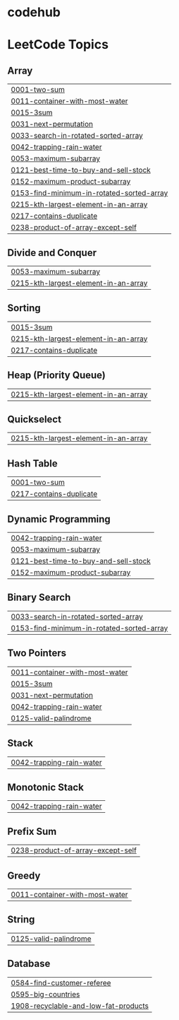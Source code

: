 # codehub
<!---LeetCode Topics Start-->
# LeetCode Topics
## Array
|  |
| ------- |
| [0001-two-sum](https://github.com/mehulrajranjan/codehub/tree/master/0001-two-sum) |
| [0011-container-with-most-water](https://github.com/mehulrajranjan/codehub/tree/master/0011-container-with-most-water) |
| [0015-3sum](https://github.com/mehulrajranjan/codehub/tree/master/0015-3sum) |
| [0031-next-permutation](https://github.com/mehulrajranjan/codehub/tree/master/0031-next-permutation) |
| [0033-search-in-rotated-sorted-array](https://github.com/mehulrajranjan/codehub/tree/master/0033-search-in-rotated-sorted-array) |
| [0042-trapping-rain-water](https://github.com/mehulrajranjan/codehub/tree/master/0042-trapping-rain-water) |
| [0053-maximum-subarray](https://github.com/mehulrajranjan/codehub/tree/master/0053-maximum-subarray) |
| [0121-best-time-to-buy-and-sell-stock](https://github.com/mehulrajranjan/codehub/tree/master/0121-best-time-to-buy-and-sell-stock) |
| [0152-maximum-product-subarray](https://github.com/mehulrajranjan/codehub/tree/master/0152-maximum-product-subarray) |
| [0153-find-minimum-in-rotated-sorted-array](https://github.com/mehulrajranjan/codehub/tree/master/0153-find-minimum-in-rotated-sorted-array) |
| [0215-kth-largest-element-in-an-array](https://github.com/mehulrajranjan/codehub/tree/master/0215-kth-largest-element-in-an-array) |
| [0217-contains-duplicate](https://github.com/mehulrajranjan/codehub/tree/master/0217-contains-duplicate) |
| [0238-product-of-array-except-self](https://github.com/mehulrajranjan/codehub/tree/master/0238-product-of-array-except-self) |
## Divide and Conquer
|  |
| ------- |
| [0053-maximum-subarray](https://github.com/mehulrajranjan/codehub/tree/master/0053-maximum-subarray) |
| [0215-kth-largest-element-in-an-array](https://github.com/mehulrajranjan/codehub/tree/master/0215-kth-largest-element-in-an-array) |
## Sorting
|  |
| ------- |
| [0015-3sum](https://github.com/mehulrajranjan/codehub/tree/master/0015-3sum) |
| [0215-kth-largest-element-in-an-array](https://github.com/mehulrajranjan/codehub/tree/master/0215-kth-largest-element-in-an-array) |
| [0217-contains-duplicate](https://github.com/mehulrajranjan/codehub/tree/master/0217-contains-duplicate) |
## Heap (Priority Queue)
|  |
| ------- |
| [0215-kth-largest-element-in-an-array](https://github.com/mehulrajranjan/codehub/tree/master/0215-kth-largest-element-in-an-array) |
## Quickselect
|  |
| ------- |
| [0215-kth-largest-element-in-an-array](https://github.com/mehulrajranjan/codehub/tree/master/0215-kth-largest-element-in-an-array) |
## Hash Table
|  |
| ------- |
| [0001-two-sum](https://github.com/mehulrajranjan/codehub/tree/master/0001-two-sum) |
| [0217-contains-duplicate](https://github.com/mehulrajranjan/codehub/tree/master/0217-contains-duplicate) |
## Dynamic Programming
|  |
| ------- |
| [0042-trapping-rain-water](https://github.com/mehulrajranjan/codehub/tree/master/0042-trapping-rain-water) |
| [0053-maximum-subarray](https://github.com/mehulrajranjan/codehub/tree/master/0053-maximum-subarray) |
| [0121-best-time-to-buy-and-sell-stock](https://github.com/mehulrajranjan/codehub/tree/master/0121-best-time-to-buy-and-sell-stock) |
| [0152-maximum-product-subarray](https://github.com/mehulrajranjan/codehub/tree/master/0152-maximum-product-subarray) |
## Binary Search
|  |
| ------- |
| [0033-search-in-rotated-sorted-array](https://github.com/mehulrajranjan/codehub/tree/master/0033-search-in-rotated-sorted-array) |
| [0153-find-minimum-in-rotated-sorted-array](https://github.com/mehulrajranjan/codehub/tree/master/0153-find-minimum-in-rotated-sorted-array) |
## Two Pointers
|  |
| ------- |
| [0011-container-with-most-water](https://github.com/mehulrajranjan/codehub/tree/master/0011-container-with-most-water) |
| [0015-3sum](https://github.com/mehulrajranjan/codehub/tree/master/0015-3sum) |
| [0031-next-permutation](https://github.com/mehulrajranjan/codehub/tree/master/0031-next-permutation) |
| [0042-trapping-rain-water](https://github.com/mehulrajranjan/codehub/tree/master/0042-trapping-rain-water) |
| [0125-valid-palindrome](https://github.com/mehulrajranjan/codehub/tree/master/0125-valid-palindrome) |
## Stack
|  |
| ------- |
| [0042-trapping-rain-water](https://github.com/mehulrajranjan/codehub/tree/master/0042-trapping-rain-water) |
## Monotonic Stack
|  |
| ------- |
| [0042-trapping-rain-water](https://github.com/mehulrajranjan/codehub/tree/master/0042-trapping-rain-water) |
## Prefix Sum
|  |
| ------- |
| [0238-product-of-array-except-self](https://github.com/mehulrajranjan/codehub/tree/master/0238-product-of-array-except-self) |
## Greedy
|  |
| ------- |
| [0011-container-with-most-water](https://github.com/mehulrajranjan/codehub/tree/master/0011-container-with-most-water) |
## String
|  |
| ------- |
| [0125-valid-palindrome](https://github.com/mehulrajranjan/codehub/tree/master/0125-valid-palindrome) |
## Database
|  |
| ------- |
| [0584-find-customer-referee](https://github.com/mehulrajranjan/codehub/tree/master/0584-find-customer-referee) |
| [0595-big-countries](https://github.com/mehulrajranjan/codehub/tree/master/0595-big-countries) |
| [1908-recyclable-and-low-fat-products](https://github.com/mehulrajranjan/codehub/tree/master/1908-recyclable-and-low-fat-products) |
<!---LeetCode Topics End-->